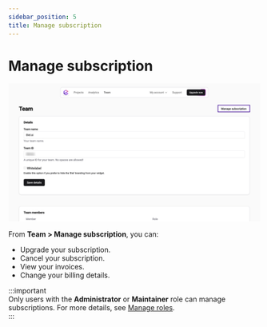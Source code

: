 ```yaml
---
sidebar_position: 5
title: Manage subscription
---
```


# Manage subscription

![Manage subscription](./images/manage-subscription.png)

From **Team > Manage subscription**, you can:

* Upgrade your subscription.
* Cancel your subscription.
* View your invoices.
* Change your billing details.

:::important  
Only users with the **Administrator** or **Maintainer** role can manage subscriptions. For more details, see [Manage roles](roles.md).  
:::  

